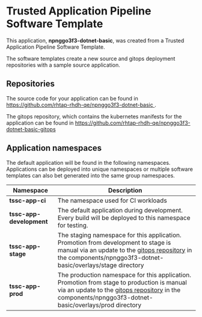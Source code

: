 # Trusted Application Pipeline Software Template

This application, **npnggo3f3-dotnet-basic**, was created from a Trusted Application Pipeline Software Template.

The software templates create a new source and gitops deployment repositories with a sample source application. 

## Repositories

The source code for your application can be found in [https://github.com/rhtap-rhdh-qe/npnggo3f3-dotnet-basic ](https://github.com/rhtap-rhdh-qe/npnggo3f3-dotnet-basic ).
 
The gitops repository, which contains the kubernetes manifests for the application can be found in 
[https://github.com/rhtap-rhdh-qe/npnggo3f3-dotnet-basic-gitops ](https://github.com/rhtap-rhdh-qe/npnggo3f3-dotnet-basic-gitops ) 

## Application namespaces 

The default application will be found in the following namespaces. Applications can be deployed into unique namespaces or multiple software templates can also bet generated into the same group namespaces.  

|  Namespace   |  Description   |  
| -------- | -------- |
| **tssc-app-ci** | The namespace used for CI workloads |
| **tssc-app-development** | The default application during development. Every build will be deployed to this namespace for testing. |
| **tssc-app-stage** | The staging namespace for this application. Promotion from development to stage is manual via an update to the [gitops repository](https://github.com/rhtap-rhdh-qe/npnggo3f3-dotnet-basic-gitops ) in the components/npnggo3f3-dotnet-basic/overlays/stage directory |
| **tssc-app-prod** | The production namespace for this application. Promotion from stage to production is manual via an update to the [gitops repository](https://github.com/rhtap-rhdh-qe/npnggo3f3-dotnet-basic-gitops ) in the components/npnggo3f3-dotnet-basic/overlays/prod directory |